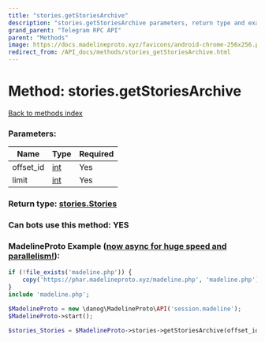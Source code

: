 ```yaml
---
title: "stories.getStoriesArchive"
description: "stories.getStoriesArchive parameters, return type and example"
grand_parent: "Telegram RPC API"
parent: "Methods"
image: https://docs.madelineproto.xyz/favicons/android-chrome-256x256.png
redirect_from: /API_docs/methods/stories_getStoriesArchive.html
---
```

# Method: stories.getStoriesArchive
[Back to methods index](index.html)



### Parameters:

| Name     |    Type       | Required |
|----------|---------------|----------|
|offset\_id|[int](/API_docs/types/int.html) | Yes|
|limit|[int](/API_docs/types/int.html) | Yes|


### Return type: [stories.Stories](/API_docs/types/stories.Stories.html)

### Can bots use this method: **YES**


### MadelineProto Example ([now async for huge speed and parallelism!](https://docs.madelineproto.xyz/docs/ASYNC.html)):


```php
if (!file_exists('madeline.php')) {
    copy('https://phar.madelineproto.xyz/madeline.php', 'madeline.php');
}
include 'madeline.php';

$MadelineProto = new \danog\MadelineProto\API('session.madeline');
$MadelineProto->start();

$stories_Stories = $MadelineProto->stories->getStoriesArchive(offset_id: $int, limit: $int, );
```

